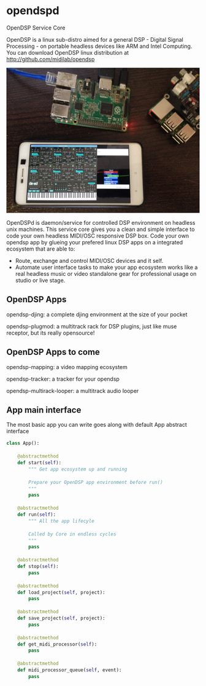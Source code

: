 # opendspd
OpenDSP Service Core

OpenDSP is a linux sub-distro aimed for a general DSP - Digital Signal Processing - on portable headless devices like ARM and Intel Computing. You can download OpenDSP linux distribution at http://github.com/midilab/opendsp

![Image of OpenDSP Plugmod and DX7  view](https://raw.githubusercontent.com/midilab/opendsp/master/doc/plugmod-opendsp.jpg)

OpenDSPd is daemon/service for controlled DSP environment on headless unix machines. 
This service core gives you a clean and simple interface to code your own headless MIDI/OSC responsive DSP box. 
Code your own opendsp app by glueing your prefered linux DSP apps on a integrated ecosystem that are able to: 

+ Route, exchange and control MIDI/OSC devices and it self. 
+ Automate user interface tasks to make your app ecosystem works like a real headless music or video standalone gear for professional usage on studio or live stage.

## OpenDSP Apps

opendsp-djing: a complete djing environment at the size of your pocket

opendsp-plugmod: a multitrack rack for DSP plugins, just like muse receptor, but its really opensource! 

## OpenDSP Apps to come

opendsp-mapping: a video mapping ecosystem  

opendsp-tracker: a tracker for your opendsp  

opendsp-multirack-looper: a multitrack audio looper  

## App main interface

The most basic app you can write goes along with default App abstract interface  

```python
class App():
    
    @abstractmethod
    def start(self):
        """ Get app ecosystem up and running

        Prepare your OpenDSP app environment before run()
        """                     
        pass

    @abstractmethod
    def run(self):
        """ All the app lifecyle

        Called by Core in endless cycles 
        """                     
        pass
         
    @abstractmethod
    def stop(self):
        pass
         
    @abstractmethod
    def load_project(self, project):
        pass

    @abstractmethod
    def save_project(self, project):
        pass

    @abstractmethod
    def get_midi_processor(self):
        pass
    
    @abstractmethod    
    def midi_processor_queue(self, event):
        pass
```        
